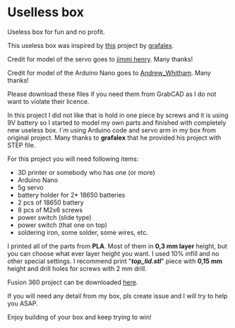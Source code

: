 # Uselless box
 Useless box for fun and no profit.
 
 This useless box was inspired by [this](https://www.thingiverse.com/thing:1258082) project by [grafalex](https://www.thingiverse.com/grafalex/designs).
 
 Credit for model of the servo goes to [jimmi henry](https://grabcad.com/library/5-gram-servo-1). Many thanks!
 
 Credit for model of the Arduino Nano goes to [Andrew_Whitham](https://grabcad.com/library/arduino-nano--1). Many thanks!
 
 Please download these files if you need them from GrabCAD as I do not want to violate their licence. 
 
 In this project I did not like that is hold in one piece by screws and it is using 9V battery so I started to model my own parts and finished with completely new useless box. I´m using Arduino code and servo arm in my box from original project. Many thanks to **grafalex** that he provided his project with STEP file. 
 
 For this project you will need following items: 
 
 - 3D printer or somebody who has one (or more)
 - Arduino Nano
 - 5g servo
 - battery holder for 2* 18650 batteries
 - 2 pcs of 18650 battery
 - 8 pcs of M2x6 screws
 - power switch (slide type)
 - power switch (that one on top)
 - soldering iron, some solder, some wires, etc.
 
I printed all of the parts from **PLA**. Most of them in **0,3 mm layer** height, but you can choose what ever layer height you want. I used 10% infill and no other special settings. 
I recommend print "**_top_lid.stl_**" piece with **0,15 mm** height and drill holes for screws with 2 mm drill.  

Fusion 360 project can be downloaded [here](https://a360.co/3mnxKJv).

If you will need any detail from my box, pls create issue and I will try to help you ASAP. 

Enjoy building of your box and keep trying to win!